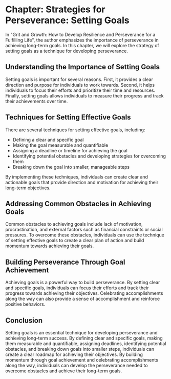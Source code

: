 Chapter: Strategies for Perseverance: Setting Goals
===================================================

In "Grit and Growth: How to Develop Resilience and Perseverance for a Fulfilling Life", the author emphasizes the importance of perseverance in achieving long-term goals. In this chapter, we will explore the strategy of setting goals as a technique for developing perseverance.

Understanding the Importance of Setting Goals
---------------------------------------------

Setting goals is important for several reasons. First, it provides a clear direction and purpose for individuals to work towards. Second, it helps individuals to focus their efforts and prioritize their time and resources. Finally, setting goals allows individuals to measure their progress and track their achievements over time.

Techniques for Setting Effective Goals
--------------------------------------

There are several techniques for setting effective goals, including:

* Defining a clear and specific goal
* Making the goal measurable and quantifiable
* Assigning a deadline or timeline for achieving the goal
* Identifying potential obstacles and developing strategies for overcoming them
* Breaking down the goal into smaller, manageable steps

By implementing these techniques, individuals can create clear and actionable goals that provide direction and motivation for achieving their long-term objectives.

Addressing Common Obstacles in Achieving Goals
----------------------------------------------

Common obstacles to achieving goals include lack of motivation, procrastination, and external factors such as financial constraints or social pressures. To overcome these obstacles, individuals can use the technique of setting effective goals to create a clear plan of action and build momentum towards achieving their goals.

Building Perseverance Through Goal Achievement
----------------------------------------------

Achieving goals is a powerful way to build perseverance. By setting clear and specific goals, individuals can focus their efforts and track their progress towards achieving their objectives. Celebrating accomplishments along the way can also provide a sense of accomplishment and reinforce positive behaviors.

Conclusion
----------

Setting goals is an essential technique for developing perseverance and achieving long-term success. By defining clear and specific goals, making them measurable and quantifiable, assigning deadlines, identifying potential obstacles, and breaking down goals into smaller steps, individuals can create a clear roadmap for achieving their objectives. By building momentum through goal achievement and celebrating accomplishments along the way, individuals can develop the perseverance needed to overcome obstacles and achieve their long-term goals.
